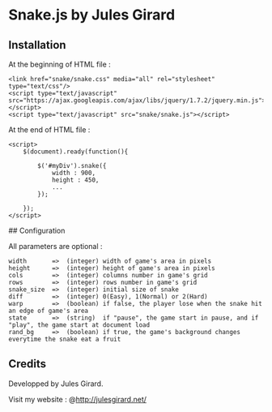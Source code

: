 # Snake.js  by Jules Girard 


## Installation

At the beginning of HTML file :

```
<link href="snake/snake.css" media="all" rel="stylesheet" type="text/css"/>
<script type="text/javascript" src="https://ajax.googleapis.com/ajax/libs/jquery/1.7.2/jquery.min.js"></script>
<script type="text/javascript" src="snake/snake.js"></script>
```

At the end of HTML file :

```
<script>
	$(document).ready(function(){

		$('#myDiv').snake({
			width : 900,
			height : 450,
			...
		});

	});
</script>
```


## Configuration

All parameters are optional :

```
width       =>  (integer) width of game's area in pixels
height      =>  (integer) height of game's area in pixels
cols        =>  (integer) columns number in game's grid
rows        =>  (integer) rows number in game's grid
snake_size  =>  (integer) initial size of snake
diff        =>  (integer) 0(Easy), 1(Normal) or 2(Hard)
warp        =>  (boolean) if false, the player lose when the snake hit an edge of game's area
state       =>  (string)  if "pause", the game start in pause, and if "play", the game start at document load
rand_bg     =>  (boolean) if true, the game's background changes everytime the snake eat a fruit
```


## Credits

Developped by Jules Girard.

Visit my website : @http://julesgirard.net/
		